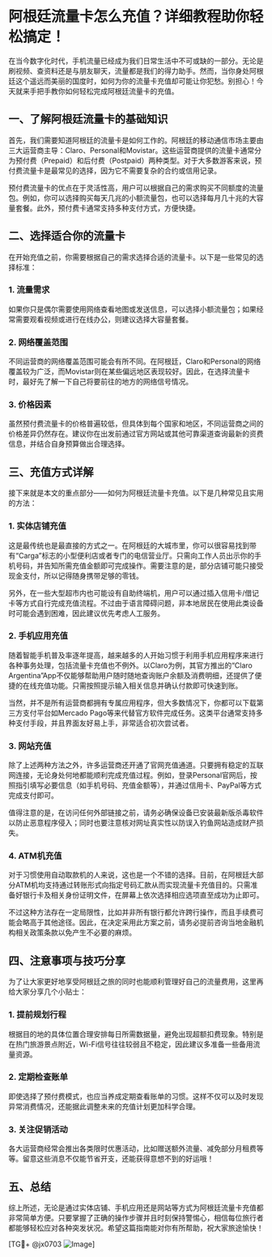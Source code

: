 # 阿根廷流量卡怎么充值？详细教程助你轻松搞定！

在当今数字化时代，手机流量已经成为我们日常生活中不可或缺的一部分。无论是刷视频、查资料还是与朋友聊天，流量都是我们的得力助手。然而，当你身处阿根廷这个遥远而美丽的国度时，如何为你的流量卡充值却可能让你犯愁。别担心！今天就来手把手教你如何轻松完成阿根廷流量卡的充值。

## 一、了解阿根廷流量卡的基础知识

首先，我们需要知道阿根廷的流量卡是如何工作的。阿根廷的移动通信市场主要由三大运营商主导：Claro、Personal和Movistar。这些运营商提供的流量卡通常分为预付费（Prepaid）和后付费（Postpaid）两种类型。对于大多数游客来说，预付费流量卡是最常见的选择，因为它不需要复杂的合约或信用记录。

预付费流量卡的优点在于灵活性高，用户可以根据自己的需求购买不同额度的流量包。例如，你可以选择购买每天几兆的小额流量包，也可以选择每月几十兆的大容量套餐。此外，预付费卡通常支持多种支付方式，方便快捷。

## 二、选择适合你的流量卡

在开始充值之前，你需要根据自己的需求选择合适的流量卡。以下是一些常见的选择标准：

### 1. 流量需求
如果你只是偶尔需要使用网络查看地图或发送信息，可以选择小额流量包；如果经常需要观看视频或进行在线办公，则建议选择大容量套餐。

### 2. 网络覆盖范围
不同运营商的网络覆盖范围可能会有所不同。在阿根廷，Claro和Personal的网络覆盖较为广泛，而Movistar则在某些偏远地区表现较好。因此，在选择流量卡时，最好先了解一下自己将要前往的地方的网络信号情况。

### 3. 价格因素
虽然预付费流量卡的价格普遍较低，但具体到每个国家和地区，不同运营商之间的价格差异仍然存在。建议你在出发前通过官方网站或其他可靠渠道查询最新的资费信息，并结合自身预算做出合理选择。

## 三、充值方式详解

接下来就是本文的重点部分——如何为阿根廷流量卡充值。以下是几种常见且实用的方法：

### 1. 实体店铺充值
这是最传统也是最直接的方式之一。在阿根廷的大城市里，你可以很容易找到带有“Carga”标志的小型便利店或者专门的电信营业厅。只需向工作人员出示你的手机号码，并告知所需充值金额即可完成操作。需要注意的是，部分店铺可能只接受现金支付，所以记得随身携带足够的零钱。

另外，在一些大型超市内也可能设有自助终端机，用户可以通过插入信用卡/借记卡等方式自行完成充值流程。不过由于语言障碍问题，非本地居民在使用此类设备时可能会遇到困难，因此建议优先考虑人工服务。

### 2. 手机应用充值
随着智能手机普及率逐年提高，越来越多的人开始习惯于利用手机应用程序来进行各种事务处理，包括流量卡充值也不例外。以Claro为例，其官方推出的“Claro Argentina”App不仅能够帮助用户随时随地查询账户余额及消费明细，还提供了便捷的在线充值功能。只需按照提示输入相关信息并确认付款即可快速到账。

当然，并不是所有运营商都拥有专属应用程序，但大多数情况下，你都可以下载第三方支付平台如Mercado Pago等来代替官方软件完成任务。这类平台通常支持多种支付手段，并且界面友好易上手，非常适合初次尝试者。

### 3. 网站充值
除了上述两种方法之外，许多运营商还开通了官网充值通道。只要拥有稳定的互联网连接，无论身处何地都能顺利完成充值过程。例如，登录Personal官网后，按照指引填写必要信息（如手机号码、充值金额等），并通过信用卡、PayPal等方式完成支付即可。

值得注意的是，在访问任何外部链接之前，请务必确保设备已安装最新版杀毒软件以防止恶意程序侵入；同时也要注意核对网址真实性以防误入钓鱼网站造成财产损失。

### 4. ATM机充值
对于习惯使用自动取款机的人来说，这也是一个不错的选择。目前，在阿根廷大部分ATM机均支持通过转账形式向指定号码汇款从而实现流量卡充值目的。只需准备好银行卡及相关身份证明文件，在屏幕上依次选择相应选项直至成功为止即可。

不过这种方法存在一定局限性，比如并非所有银行都允许跨行操作，而且手续费可能会略高于其他途径。因此，在决定采用此方案之前，请务必提前咨询当地金融机构相关政策条款以免产生不必要的麻烦。

## 四、注意事项与技巧分享

为了让大家更好地享受阿根廷之旅的同时也能顺利管理好自己的流量费用，这里再给大家分享几个小贴士：

### 1. 提前规划行程
根据目的地的具体位置合理安排每日所需数据量，避免出现超额扣费现象。特别是在热门旅游景点附近，Wi-Fi信号往往较弱且不稳定，因此建议多准备一些备用流量资源。

### 2. 定期检查账单
即使选择了预付费模式，也应当养成定期查看账单的习惯。这样不仅可以及时发现异常消费情况，还能据此调整未来的充值计划更加科学合理。

### 3. 关注促销活动
各大运营商经常会推出各类限时优惠活动，比如赠送额外流量、减免部分月租费等等。留意这些消息不仅能节省开支，还能获得意想不到的好运哦！

## 五、总结

综上所述，无论是通过实体店铺、手机应用还是网站等方式为阿根廷流量卡充值都非常简单方便。只要掌握了正确的操作步骤并且时刻保持警惕心，相信每位旅行者都能够轻松应对各种突发状况。希望这篇指南能对你有所帮助，祝大家旅途愉快！

[TG💪+ @jx0703 ![Image](https://github.com/user-attachments/assets/dbca1d08-cadb-493c-b0ec-ad6f7a83f270)]